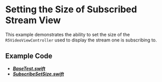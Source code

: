 # Setting the Size of Subscribed Stream View

This example demonstrates the ability to set the size of the `R5VideoViewController` used to display the stream one is subscribing to.

## Example Code
- **_[BaseTest.swift](../BaseTest.swift)_**
- **_[SubscribeSetSize.swift](SubscribeSetSize.swift)_**

